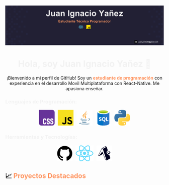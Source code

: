 <p align="center">
  <img src="./assets/Icons/Banner Linkedin.svg" alt="Banner">
</p>

<h1 align="center">
  <span style="color: #f2f2f2;">Hola, soy Juan Ignacio Yañez 👋</span>
</h1>

<p align="center">
  ¡Bienvenido a mi perfil de GitHub! Soy un <span style="color: #ff9561"><strong>estudiante de programación</strong></span> con experiencia en el desarrollo Movil Multiplataforma con React-Native. Me apasiona enseñar.
</p>

### <span style="color: #f2f2f2">Lenguajes de Programación:</span>

<div style="display: flex; justify-content: center; gap: 10px; flex-wrap: wrap;">
  <div>
    <img src="./assets/Icons/Official_CSS_Logo.svg.png" alt="CSS"   style="height: 50px; width:50px;"/>
  </div>
  <div>
    <img src="./assets/Icons/Unofficial_JavaScript_logo_2.svg.png" alt="JS"   style="height: 50px; width:50px;"/>
  </div>
  <div>
    <img src="./assets/Icons/181_Java_logo_logos-512.webp" alt="Java"   style="height: 50px; width:50px;"/>
  </div>
   <div>
    <img src="./assets/Icons/SQL.png" alt="SQL"   style="height: 50px; width:auto  ;"/>
  </div>
  <div>
    <img src="./assets/Icons/Python-logo-notext.svg.png" alt="SQL"   style="height: 50px; width:auto  ;"/>
  </div>
</div>

### <span style="color: #f2f2f2">Herramientas y Tecnologías:</span>

<div style="display: flex; justify-content: center; gap: 10px; flex-wrap: wrap;">
  <div>
    <img src="./assets/Icons/GitHub_Invertocat_Logo.svg.png" alt="CSS"   style="height: 50px; width:50px;"/>
  </div>
  <div>
    <img src="./assets/Icons/React-icon.svg.png" alt="CSS"   style="height: 50px; width:auto;"/>
  </div>
  <div>
    <img src="./assets/Icons/ExpoLogo.png" alt="CSS"   style="height: 50px; width:auto;"/>
  </div>
</div>

## 📈 <span style="color: #ff9561">Proyectos Destacados</span>
